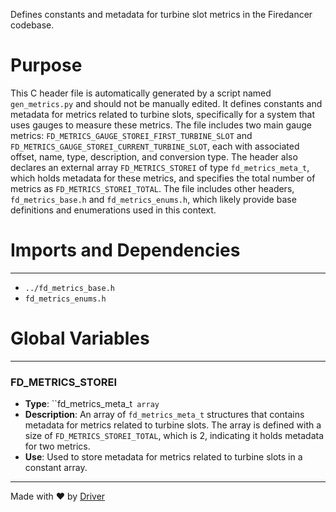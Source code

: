 <!--------------------------------------------------------------------------------->
<!-- IMPORTANT: This file is auto-generated by Driver (https://driver.ai). -------->
<!-- Manual edits may be overwritten on future commits. --------------------------->
<!--------------------------------------------------------------------------------->

Defines constants and metadata for turbine slot metrics in the Firedancer codebase.

# Purpose
This C header file is automatically generated by a script named `gen_metrics.py` and should not be manually edited. It defines constants and metadata for metrics related to turbine slots, specifically for a system that uses gauges to measure these metrics. The file includes two main gauge metrics: `FD_METRICS_GAUGE_STOREI_FIRST_TURBINE_SLOT` and `FD_METRICS_GAUGE_STOREI_CURRENT_TURBINE_SLOT`, each with associated offset, name, type, description, and conversion type. The header also declares an external array `FD_METRICS_STOREI` of type `fd_metrics_meta_t`, which holds metadata for these metrics, and specifies the total number of metrics as `FD_METRICS_STOREI_TOTAL`. The file includes other headers, `fd_metrics_base.h` and `fd_metrics_enums.h`, which likely provide base definitions and enumerations used in this context.
# Imports and Dependencies

---
- `../fd_metrics_base.h`
- `fd_metrics_enums.h`


# Global Variables

---
### FD\_METRICS\_STOREI
- **Type**: ``fd_metrics_meta_t` array`
- **Description**: An array of `fd_metrics_meta_t` structures that contains metadata for metrics related to turbine slots. The array is defined with a size of `FD_METRICS_STOREI_TOTAL`, which is 2, indicating it holds metadata for two metrics.
- **Use**: Used to store metadata for metrics related to turbine slots in a constant array.



---
Made with ❤️ by [Driver](https://www.driver.ai/)